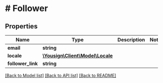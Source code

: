 # # Follower

## Properties

Name | Type | Description | Notes
------------ | ------------- | ------------- | -------------
**email** | **string** |  |
**locale** | [**\Yousign\Client\Model\Locale**](Locale.md) |  |
**follower_link** | **string** |  |

[[Back to Model list]](../../README.md#models) [[Back to API list]](../../README.md#endpoints) [[Back to README]](../../README.md)
